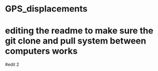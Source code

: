 # GPS_displacements
# editing the readme to make sure the git clone and pull system between computers works
#edit 2